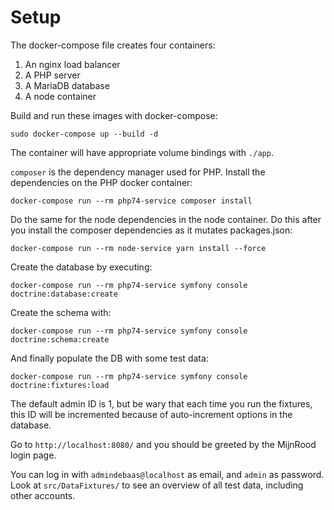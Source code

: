 # Setup

The docker-compose file creates four containers:
1. An nginx load balancer
2. A PHP server
3. A MariaDB database
4. A node container

Build and run these images with docker-compose:

`sudo docker-compose up --build -d`

The container will have appropriate volume bindings with `./app`.

`composer` is the dependency manager used for PHP. Install the dependencies on the PHP docker container:

`docker-compose run --rm php74-service composer install`

Do the same for the node dependencies in the node container.
Do this after you install the composer dependencies as it mutates packages.json:

`docker-compose run --rm node-service yarn install --force`

Create the database by executing:

`docker-compose run --rm php74-service symfony console doctrine:database:create`

Create the schema with:

`docker-compose run --rm php74-service symfony console doctrine:schema:create`

And finally populate the DB with some test data:

`docker-compose run --rm php74-service symfony console doctrine:fixtures:load`

The default admin ID is 1, but be wary that each time you run the fixtures, this
ID will be incremented because of auto-increment options in the database.

Go to `http://localhost:8080/` and you should be greeted by the MijnRood login page.

You can log in with `admindebaas@localhost` as email, and `admin` as password.
Look at `src/DataFixtures/` to see an overview of all test data, including other accounts.
